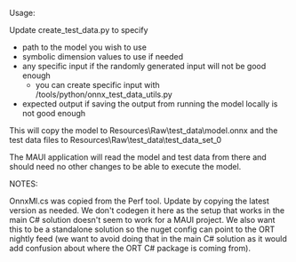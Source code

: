 Usage:

Update create_test_data.py to specify
  - path to the model you wish to use
  - symbolic dimension values to use if needed
  - any specific input if the randomly generated input will not be good enough
	- you can create specific input with /tools/python/onnx_test_data_utils.py 
  - expected output if saving the output from running the model locally is not good enough

This will copy the model to Resources\Raw\test_data\model.onnx and the test data files to 
Resources\Raw\test_data\test_data_set_0

The MAUI application will read the model and test data from there and should need no other changes to be able to 
execute the model.

NOTES:

OnnxMl.cs was copied from the Perf tool. Update by copying the latest version as needed. We don't codegen it here
as the setup that works in the main C# solution doesn't seem to work for a MAUI project. 
We also want this to be a standalone solution so the nuget config can point to the ORT nightly feed (we want to avoid 
doing that in the main C# solution as it would add confusion about where the ORT C# package is coming from).
